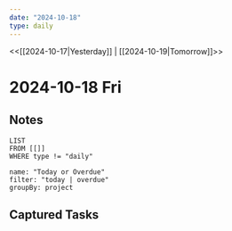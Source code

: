```yaml
---
date: "2024-10-18"
type: daily
---
```


<<[[2024-10-17|Yesterday]] | [[2024-10-19|Tomorrow]]>>

# 2024-10-18 Fri
## Notes
```dataview
LIST
FROM [[]]
WHERE type != "daily"
```

```todoist
name: "Today or Overdue"
filter: "today | overdue"
groupBy: project
```
## Captured Tasks
```tasks
```